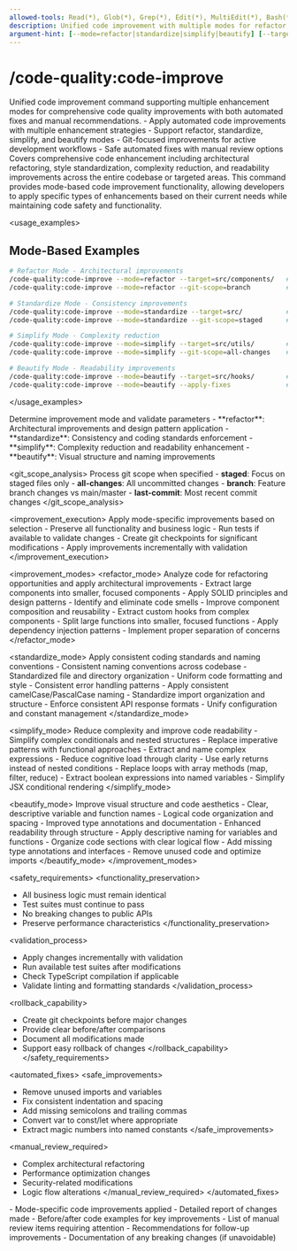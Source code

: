```yaml
---
allowed-tools: Read(*), Glob(*), Grep(*), Edit(*), MultiEdit(*), Bash(*), Task(*), TodoWrite(*)
description: Unified code improvement with multiple modes for refactor, standardize, simplify, and beautify
argument-hint: [--mode=refactor|standardize|simplify|beautify] [--target=<path>] [--git-scope=<scope>] [--apply-fixes]
---
```


# /code-quality:code-improve

<instructions>
Unified code improvement command supporting multiple enhancement modes for comprehensive code quality improvements with both automated fixes and manual recommendations.

<purpose>
- Apply automated code improvements with multiple enhancement strategies
- Support refactor, standardize, simplify, and beautify modes
- Git-focused improvements for active development workflows
- Safe automated fixes with manual review options
</purpose>

<scope>
Covers comprehensive code enhancement including architectural refactoring, style standardization, complexity reduction, and readability improvements across the entire codebase or targeted areas.
</scope>
</instructions>

<context>
This command provides mode-based code improvement functionality, allowing developers to apply specific types of enhancements based on their current needs while maintaining code safety and functionality.
</context>

<usage_examples>

## Mode-Based Examples

```bash
# Refactor Mode - Architectural improvements
/code-quality:code-improve --mode=refactor --target=src/components/   # Refactor components
/code-quality:code-improve --mode=refactor --git-scope=branch         # Refactor branch changes

# Standardize Mode - Consistency improvements
/code-quality:code-improve --mode=standardize --target=src/           # Standardize directory
/code-quality:code-improve --mode=standardize --git-scope=staged      # Standardize staged files

# Simplify Mode - Complexity reduction
/code-quality:code-improve --mode=simplify --target=src/utils/        # Simplify utilities
/code-quality:code-improve --mode=simplify --git-scope=all-changes    # Simplify all changes

# Beautify Mode - Readability improvements
/code-quality:code-improve --mode=beautify --target=src/hooks/        # Beautify hooks
/code-quality:code-improve --mode=beautify --apply-fixes              # Auto-apply safe fixes
```

</usage_examples>

<process>
<mode_selection>
  <action>Determine improvement mode and validate parameters</action>
  <modes>
    - **refactor**: Architectural improvements and design pattern application
    - **standardize**: Consistency and coding standards enforcement
    - **simplify**: Complexity reduction and readability enhancement
    - **beautify**: Visual structure and naming improvements
  </modes>
</mode_selection>

<git_scope_analysis>
<action>Process git scope when specified</action>
<scopes> - **staged**: Focus on staged files only - **all-changes**: All uncommitted changes - **branch**: Feature branch changes vs main/master - **last-commit**: Most recent commit changes
</scopes>
</git_scope_analysis>

<improvement_execution>
<action>Apply mode-specific improvements based on selection</action>
<safety> - Preserve all functionality and business logic - Run tests if available to validate changes - Create git checkpoints for significant modifications - Apply improvements incrementally with validation
</safety>
</improvement_execution>
</process>

<improvement_modes>
<refactor_mode>
<purpose>Analyze code for refactoring opportunities and apply architectural improvements</purpose>
<focus> - Extract large components into smaller, focused components - Apply SOLID principles and design patterns - Identify and eliminate code smells - Improve component composition and reusability
</focus>
<techniques> - Extract custom hooks from complex components - Split large functions into smaller, focused functions - Apply dependency injection patterns - Implement proper separation of concerns
</techniques>
</refactor_mode>

<standardize_mode>
<purpose>Apply consistent coding standards and naming conventions</purpose>
<focus> - Consistent naming conventions across codebase - Standardized file and directory organization - Uniform code formatting and style - Consistent error handling patterns
</focus>
<techniques> - Apply consistent camelCase/PascalCase naming - Standardize import organization and structure - Enforce consistent API response formats - Unify configuration and constant management
</techniques>
</standardize_mode>

<simplify_mode>
<purpose>Reduce complexity and improve code readability</purpose>
<focus> - Simplify complex conditionals and nested structures - Replace imperative patterns with functional approaches - Extract and name complex expressions - Reduce cognitive load through clarity
</focus>
<techniques> - Use early returns instead of nested conditions - Replace loops with array methods (map, filter, reduce) - Extract boolean expressions into named variables - Simplify JSX conditional rendering
</techniques>
</simplify_mode>

<beautify_mode>
<purpose>Improve visual structure and code aesthetics</purpose>
<focus> - Clear, descriptive variable and function names - Logical code organization and spacing - Improved type annotations and documentation - Enhanced readability through structure
</focus>
<techniques> - Apply descriptive naming for variables and functions - Organize code sections with clear logical flow - Add missing type annotations and interfaces - Remove unused code and optimize imports
</techniques>
</beautify_mode>
</improvement_modes>

<safety_requirements>
<functionality_preservation>

- All business logic must remain identical
- Test suites must continue to pass
- No breaking changes to public APIs
- Preserve performance characteristics
  </functionality_preservation>

<validation_process>

- Apply changes incrementally with validation
- Run available test suites after modifications
- Check TypeScript compilation if applicable
- Validate linting and formatting standards
  </validation_process>

<rollback_capability>

- Create git checkpoints before major changes
- Provide clear before/after comparisons
- Document all modifications made
- Support easy rollback of changes
  </rollback_capability>
  </safety_requirements>

<automated_fixes>
<safe_improvements>

- Remove unused imports and variables
- Fix consistent indentation and spacing
- Add missing semicolons and trailing commas
- Convert var to const/let where appropriate
- Extract magic numbers into named constants
  </safe_improvements>

<manual_review_required>

- Complex architectural refactoring
- Performance optimization changes
- Security-related modifications
- Logic flow alterations
  </manual_review_required>
  </automated_fixes>

<deliverables>
- Mode-specific code improvements applied
- Detailed report of changes made
- Before/after code examples for key improvements
- List of manual review items requiring attention
- Recommendations for follow-up improvements
- Documentation of any breaking changes (if unavoidable)
</deliverables>
